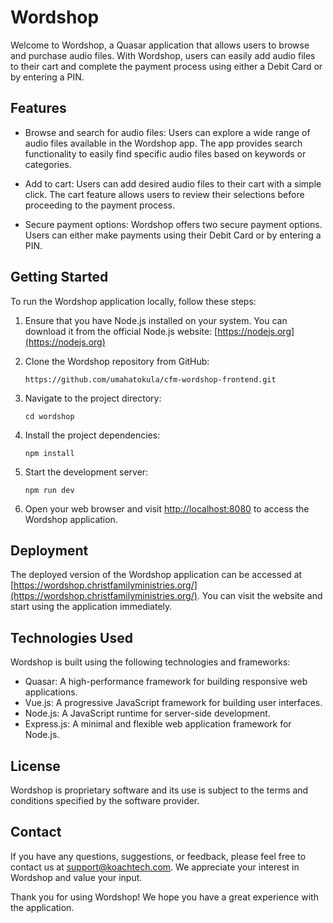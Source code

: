 
# Wordshop

Welcome to Wordshop, a Quasar application that allows users to browse and purchase audio files. With Wordshop, users can easily add audio files to their cart and complete the payment process using either a Debit Card or by entering a PIN.

## Features

- Browse and search for audio files: Users can explore a wide range of audio files available in the Wordshop app. The app provides search functionality to easily find specific audio files based on keywords or categories.

- Add to cart: Users can add desired audio files to their cart with a simple click. The cart feature allows users to review their selections before proceeding to the payment process.

- Secure payment options: Wordshop offers two secure payment options. Users can either make payments using their Debit Card or by entering a PIN.

## Getting Started

To run the Wordshop application locally, follow these steps:

1. Ensure that you have Node.js installed on your system. You can download it from the official Node.js website: [https://nodejs.org](https://nodejs.org)

2. Clone the Wordshop repository from GitHub:
   ```
   https://github.com/umahatokula/cfm-wordshop-frontend.git
   ```

3. Navigate to the project directory:
   ```
   cd wordshop
   ```

4. Install the project dependencies:
   ```
   npm install
   ```

5. Start the development server:
   ```
   npm run dev
   ```

6. Open your web browser and visit [http://localhost:8080](http://localhost:8080) to access the Wordshop application.

## Deployment

The deployed version of the Wordshop application can be accessed at [https://wordshop.christfamilyministries.org/](https://wordshop.christfamilyministries.org/). You can visit the website and start using the application immediately.

## Technologies Used

Wordshop is built using the following technologies and frameworks:

- Quasar: A high-performance framework for building responsive web applications.
- Vue.js: A progressive JavaScript framework for building user interfaces.
- Node.js: A JavaScript runtime for server-side development.
- Express.js: A minimal and flexible web application framework for Node.js.

## License

Wordshop is proprietary software and its use is subject to the terms and conditions specified by the software provider.

## Contact

If you have any questions, suggestions, or feedback, please feel free to contact us at [support@koachtech.com](mailto:support@koachtech.com). We appreciate your interest in Wordshop and value your input.

Thank you for using Wordshop! We hope you have a great experience with the application.
